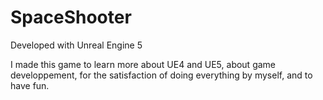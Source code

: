 # SpaceShooter

Developed with Unreal Engine 5

I made this game to learn more about UE4 and UE5, about game developpement, for the satisfaction of doing everything by myself, and to have fun.
